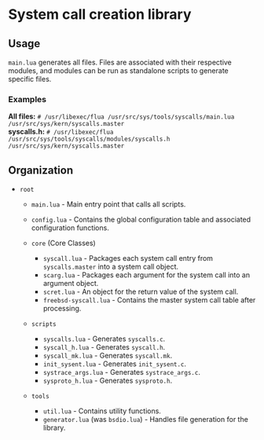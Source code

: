# System call creation library

## Usage
`main.lua` generates all files.
Files are associated with their respective modules, and modules can be run as 
standalone scripts to generate specific files.

### Examples
**All files:**
`# /usr/libexec/flua /usr/src/sys/tools/syscalls/main.lua /usr/src/sys/kern/syscalls.master`
<br>
**syscalls.h:**
`# /usr/libexec/flua /usr/src/sys/tools/syscalls/modules/syscalls.h /usr/src/sys/kern/syscalls.master`

## Organization
* `root`
  * `main.lua` - Main entry point that calls all scripts.
  * `config.lua` - Contains the global configuration table and associated 
                   configuration functions.
   
  * `core` (Core Classes)
    * `syscall.lua` - Packages each system call entry from `syscalls.master` 
                      into a system call object.
    * `scarg.lua` - Packages each argument for the system call into an argument
                    object.
    * `scret.lua` - An object for the return value of the system call.
    * `freebsd-syscall.lua` - Contains the master system call table after 
                              processing.

  * `scripts`
    * `syscalls.lua` - Generates `syscalls.c`.
    * `syscall_h.lua` - Generates `syscall.h`.
    * `syscall_mk.lua` - Generates `syscall.mk`.
    * `init_sysent.lua` - Generates `init_sysent.c`.
    * `systrace_args.lua` - Generates `systrace_args.c`.
    * `sysproto_h.lua` - Generates `sysproto.h`.

  * `tools`
    * `util.lua` - Contains utility functions.
    * `generator.lua` (was `bsdio.lua`) - Handles file generation for the library.
